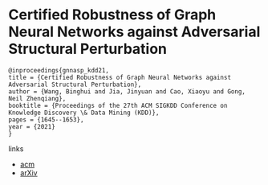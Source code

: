 # Certified Robustness of Graph Neural Networks against Adversarial Structural Perturbation

```
@inproceedings{gnnasp_kdd21,
title = {Certified Robustness of Graph Neural Networks against Adversarial Structural Perturbation},
author = {Wang, Binghui and Jia, Jinyuan and Cao, Xiaoyu and Gong, Neil Zhenqiang},
booktitle = {Proceedings of the 27th ACM SIGKDD Conference on Knowledge Discovery \& Data Mining (KDD)},
pages = {1645--1653},
year = {2021}
}
```

links
- [acm](https://dl.acm.org/doi/10.1145/3447548.3467295)
- [arXiv](https://arxiv.org/abs/2008.10715)
